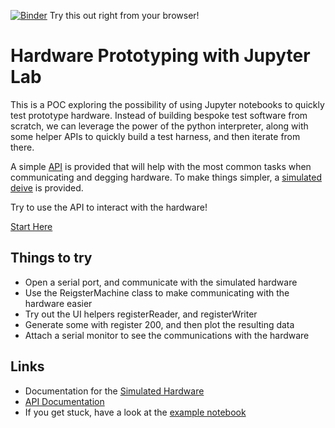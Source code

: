 [![Binder](https://mybinder.org/badge_logo.svg)](https://mybinder.org/v2/gh/brendan0powers/hwlab/master?urlpath=lab) Try this out right from your browser!

# Hardware Prototyping with Jupyter Lab

This is a POC exploring the possibility of using Jupyter notebooks to quickly test prototype hardware.
Instead of building bespoke test software from scratch, we can leverage the power of the python
interpreter, along with some helper APIs to quickly build a test harness, and then iterate from there.

A simple [API](./API.md) is provided that will help with the most common tasks when communicating and degging hardware. To make things simpler, a [simulated deive](./Simulated%20Hardware.md) is provided.

Try to use the API to interact with the hardware!

[Start Here](./Start%20Here.ipynb)

## Things to try

* Open a serial port, and communicate with the simulated hardware
* Use the ReigsterMachine class to make communicating with the hardware easier
* Try out the UI helpers registerReader, and registerWriter
* Generate some with register 200, and then plot the resulting data
* Attach a serial monitor to see the communications with the hardware

## Links
* Documentation for the [Simulated Hardware](./Simulated%20Hardware.md)
* [API Documentation](./API.md)
* If you get stuck, have a look at the [example notebook](./examples/Example%20Notebook.ipynb)